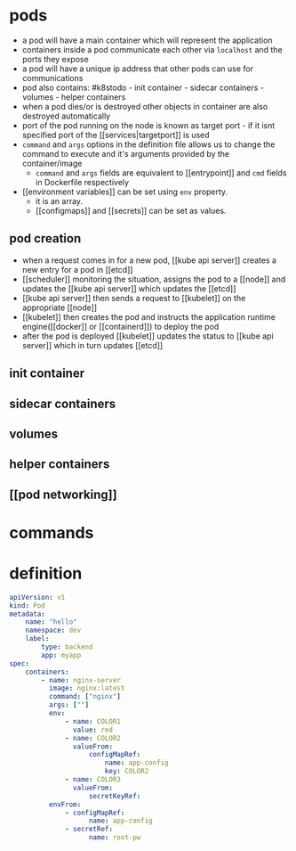 # pods
- a pod will have a main container which will represent the application
- containers inside a pod communicate each other via `localhost` and the ports they expose
- a pod will have a unique ip address that other pods can use for communications
- pod also contains: #k8stodo 
      - init container
      - sidecar containers
      - volumes
      - helper containers
- when a pod dies/or is destroyed other objects in container are also destroyed automatically
- port of the pod running on the node is known as target port
      - if it isnt specified port of the [[services|targetport]] is used 
- `command` and `args` options in the definition file allows us to change the command to execute and it's arguments provided by the container/image
	- `command` and `args` fields are equivalent to [[entrypoint]] and `cmd` fields in Dockerfile respectively
- [[environment variables]] can be set using `env` property.
	- it is an array.
	- [[configmaps]] and [[secrets]] can be set as values.

## pod creation
- when a request comes in for a new pod, [[kube api server]] creates a new entry for a pod in [[etcd]]
- [[scheduler]] monitoring the situation, assigns the pod to a [[node]] and updates the [[kube api server]] which updates the [[etcd]]
- [[kube api server]] then sends a request to [[kubelet]] on the appropriate [[node]]
- [[kubelet]] then creates the pod and instructs the application runtime engine([[docker]] or [[containerd]]) to deploy the pod
- after the pod is deployed [[kubelet]] updates the status to [[kube api server]] which in turn updates [[etcd]]

## init container
## sidecar containers
## volumes
## helper containers
## [[pod networking]]

# commands

# definition
```yaml
apiVersion: v1
kind: Pod
metadata:
	name: "hello"
    namespace: dev
    label:
        type: backend
        app: myapp
spec:
    containers:
        - name: nginx-server
	      image: nginx:latest
	      command: ["nginx"]
		  args: [""]
		  env:
			  - name: COLOR1
				value: red
			  - name: COLOR2
				valueFrom:
					configMapRef:
						name: app-config
						key: COLOR2
			  - name: COLOR3
				valueFrom:
					secretKeyRef:
		  envFrom:
			  - configMapRef:
					name: app-config
			  - secretRef:
					name: root-pw
```